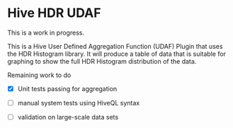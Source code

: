# Hive HDR UDAF

This is a work in progress.

This is a Hive User Defined Aggregation Function (UDAF) Plugin that uses the HDR Histogram library.
It will produce a table of data that is suitable for graphing to show the full HDR Histogram distribution of the data.

Remaining work to do

 - [x] Unit tests passing for aggregation
 - [ ] manual system tests using HiveQL syntax
 - [ ] validation on large-scale data sets

